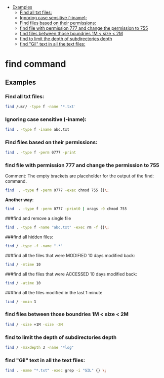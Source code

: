 <!--ts-->
  * [Examples](#examples)
     * [Find all txt files:](#find-all-txt-files)
     * [Ignoring case sensitive (-iname):](#ignoring-case-sensitive--iname)
     * [Find files based on their permissions:](#find-files-based-on-their-permissions)
     * [find file with permission 777 and change the permission to 755](#find-file-with-permission-777-and-change-the-permission-to-755)
     * [find files between those boundries 1M &lt; size &lt; 2M](#find-files-between-those-boundries-1m--size--2m)
     * [find to limit the depth of subdirectories depth](#find-to-limit-the-depth-of-subdirectories-depth)
     * [find "Gil" text in all the text files:](#find-gil-text-in-all-the-text-files)

<!-- Added by: gil_diy, at: 2018-09-02T17:08+03:00 -->

<!--te-->

# find command
## Examples

### Find all txt files:
```bash
find /usr/ -type f -name '*.txt'
```
### Ignoring case sensitive (-iname):
```bash
find . -type f -iname abc.txt
```
### Find files based on their permissions:
```bash
find . -type f -perm 0777 -print
```
### find file with permission 777 and change the permission to 755
Comment: The empty brackets are placeholder for the output of the find: command.
```bash
find  . -type f -perm 0777 -exec chmod 755 {}\;
```
**Another way:**
```bash
find  . -type f -perm 0777 -print0 | xrags -0 chmod 755
```
###find and remove a single file
```bash
find . -type f -name "abc.txt" -exec rm -f {}\;
```
###find all hidden files:
```bash
find / -type -f -name ".*"
```
###find all the files that were MODIFIED 10 days modified back:
```bash
find / -mtime 10
```
###find all the files that were ACCESSED 10 days modified back:
```bash
find / -atime 10
```
###find all the files modified in the last 1 minute
```bash
find / -mmin 1
```
### find files between those boundries 1M < size < 2M
```bash
find / -size +1M -size -2M
```
### find to limit the depth of subdirectories depth
```bash
find / -maxdepth 3 -name "*log"
```
### find "Gil" text in all the text files:
```bash
find . -name "*.txt" -exec grep -i "GIL" {} \;
```
